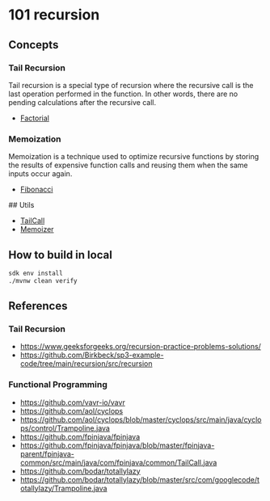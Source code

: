 # 101 recursion

## Concepts

### Tail Recursion

Tail recursion is a special type of recursion where the recursive call is the last operation performed in the function. In other words, there are no pending calculations after the recursive call.

- [Factorial](./src/main/java/info/jab/recursion/Factorial.java)

### Memoization

Memoization is a technique used to optimize recursive functions by storing the results of expensive function calls and reusing them when the same inputs occur again.

- [Fibonacci](./src/main/java/info/jab/recursion/Fibonacci.java)

## Utils

- [TailCall](./src/main/java/info/jab/recursion/utils/TailCall.java)
- [Memoizer](./src/main/java/info/jab/recursion/utils/Memoizer.java)

## How to build in local

```bash
sdk env install
./mvnw clean verify
```

## References

### Tail Recursion

- https://www.geeksforgeeks.org/recursion-practice-problems-solutions/
- https://github.com/Birkbeck/sp3-example-code/tree/main/recursion/src/recursion

### Functional Programming

- https://github.com/vavr-io/vavr
- https://github.com/aol/cyclops 
- https://github.com/aol/cyclops/blob/master/cyclops/src/main/java/cyclops/control/Trampoline.java
- https://github.com/fpinjava/fpinjava
- https://github.com/fpinjava/fpinjava/blob/master/fpinjava-parent/fpinjava-common/src/main/java/com/fpinjava/common/TailCall.java
- https://github.com/bodar/totallylazy
- https://github.com/bodar/totallylazy/blob/master/src/com/googlecode/totallylazy/Trampoline.java
